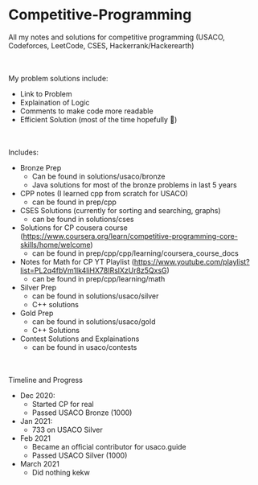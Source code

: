 # Competitive-Programming
All my notes and solutions for competitive programming (USACO, Codeforces, LeetCode, CSES, Hackerrank/Hackerearth) 

<br> <br> My problem solutions include:
- Link to Problem
- Explaination of Logic
- Comments to make code more readable
- Efficient Solution (most of the time hopefully :pray:)

<br> <br> Includes:
- Bronze Prep
  - Can be found in solutions/usaco/bronze
  - Java solutions for most of the bronze problems in last 5 years
- CPP notes (I learned cpp from scratch for USACO)
   - can be found in prep/cpp
- CSES Solutions (currently for sorting and searching, graphs)
  - can be found in solutions/cses
- Solutions for CP cousera course (https://www.coursera.org/learn/competitive-programming-core-skills/home/welcome)
  - can be found in prep/cpp/cpp/learning/coursera_course_docs
- Notes for Math for CP YT Playlist (https://www.youtube.com/playlist?list=PL2q4fbVm1Ik4liHX78IRslXzUr8z5QxsG)
  - can be found in prep/cpp/learning/math
- Silver Prep
  - can be found in solutions/usaco/silver
  - C++ solutions 
- Gold Prep
  - can be found in solutions/usaco/gold
  - C++ Solutions
- Contest Solutions and Explainations
  - can be found in usaco/contests

<br> <br> Timeline and Progress
- Dec 2020:
  - Started CP for real
  - Passed USACO Bronze (1000)
- Jan 2021:
  - 733 on USACO Silver
- Feb 2021
  - Became an official contributor for usaco.guide
  - Passed USACO Silver (1000)
- March 2021
  - Did nothing kekw
